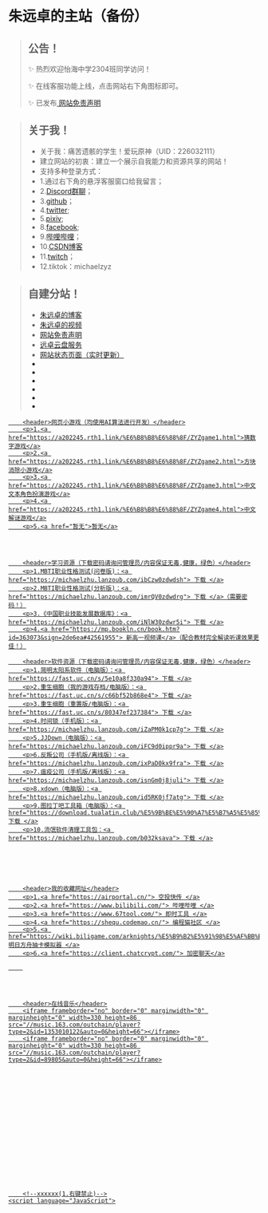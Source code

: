 # 朱远卓的主站（备份）

> ## 公告！
> ✨ 热烈欢迎怡海中学2304班同学访问！
> 
> ✨ 在线客服功能上线，点击网站右下角图标即可。
> 
> ✨ 已发布<a href="https://a202245.rth1.link/ZYZTK.html"> 网站免责声明</a>

>  ## 关于我！
> * 关于我：痛苦遗骸的学生！爱玩原神（UID：226032111）
> * 建立网站的初衷：建立一个展示自我能力和资源共享的网站！
> * 支持多种登录方式：
> * 1.通过右下角的悬浮客服窗口给我留言；
> * 2.<a href="https://discord.gg/ZnJFQDTNWQ">Discord群聊</a>；
> * 3.<a href="https://github.com/zhuyuanzhuo">github</a>；
> * 4.<a href="https://twitter.com/zhuMichael47208">twitter</a>;
> * 5.<a href="https://www.pixiv.net/users/89929149">pixiv</a>;
> * 8.<a href="https://www.facebook.com/profile.php?id=100094452263754&sk=about">facebook</a>;
> * 9.<a href="https://space.bilibili.com/413178148">哔哩哔哩</a>；
> * 10.<a href="https://blog.csdn.net/Michaelzhu2022?type=download">CSDN博客</a>
> * 11.<a href="https://www.twitch.tv/michaelzhuzyz">twitch</a>；
> * 12.tiktok：michaelzyz
  

>  ## 自建分站！
> * <a href="https://la44r6.helplookapp.com"> 朱远卓的博客 </a>
> * <a href="https://a202245.rth1.link/ZYZvideo.html"> 朱远卓的视频 </a>
> * <a href="https://a202245.rth1.link/ZYZTK.html"> 网站免责声明</a>
> * <a href="https://zhuyuanzhuo.github.io/Cloud/">远卓云盘服务</a>
> * <a href="https://zyz.statuspage.io/">网站状态页面（实时更新）
> * 
> * 
> *
> * 
> * 
> * 

		<header>网页小游戏（均使用AI算法进行开发）</header>
		<p>1.<a href="https://a202245.rth1.link/%E6%B8%B8%E6%88%8F/ZYZgame1.html">猜数字游戏</a>
		<p>2.<a href="https://a202245.rth1.link/%E6%B8%B8%E6%88%8F/ZYZgame2.html">方块消除小游戏</a>
		<p>3.<a href="https://a202245.rth1.link/%E6%B8%B8%E6%88%8F/ZYZgame3.html">中文文本角色扮演游戏</a>
		<p>4.<a href="https://a202245.rth1.link/%E6%B8%B8%E6%88%8F/ZYZgame4.html">中文解谜游戏</a>
		<p>5.<a href="暂无">暂无</a>




		<header>学习资源（下载密码请询问管理员/内容保证无毒,健康，绿色）</header>
        <p>1.MBTI职业性格测试(问卷版)：<a href="https://michaelzhu.lanzoub.com/ibCzw0zdwdsh"> 下载 </a>
		<p>2.MBTI职业性格测试(分析版)：<a href="https://michaelzhu.lanzoub.com/imrQV0zdwdrg"> 下载 </a>（需要密码！）
		<p>3.《中国职业技能发展数据库》：<a href="https://michaelzhu.lanzoub.com/iNlW30zdwr5i"> 下载 </a>
		<p>4.<a href="https://mp.bookln.cn/book.htm?id=363073&sign=2de6ea#42561955"> 新高一视频课</a>（配合教材完全解读听课效果更佳！）

		<header>软件资源（下载密码请询问管理员/内容保证无毒,健康，绿色）</header>
		<p>1.简明太阳系软件（电脑版）：<a href="https://fast.uc.cn/s/5e10a8f330a94"> 下载 </a>
		<p>2.重生细胞（我的游戏存档/电脑版）：<a href="https://fast.uc.cn/s/c66bf52b868e4"> 下载 </a>
		<p>3.重生细胞（重置版/电脑版）：<a href="https://fast.uc.cn/s/80347ef237384"> 下载 </a>
		<p>4.时间锁（手机版）：<a href="https://michaelzhu.lanzoub.com/iZaPM0k1cp7g"> 下载 </a>
		<p>5.JJDown（电脑版）：<a href="https://michaelzhu.lanzoub.com/iFC9d0ippr9a"> 下载 </a>
		<p>6.反叛公司（手机版/离线版）：<a href="https://michaelzhu.lanzoub.com/ixPaD0kx9fra"> 下载 </a>
		<p>7.瘟疫公司（手机版/离线版）：<a href="https://michaelzhu.lanzoub.com/isnGm0j8juli"> 下载 </a>
		<p>8.xdown（电脑版）：<a href="https://michaelzhu.lanzoub.com/id5RK0jf7atg"> 下载 </a>
		<p>9.图拉丁吧工具箱（电脑版）：<a href="https://download.tualatin.club/%E5%9B%BE%E5%90%A7%E5%B7%A5%E5%85%B7%E7%AE%B12023.05%E7%BB%BF%E8%89%B2%E7%89%88%E8%87%AA%E5%8A%A8%E8%A7%A3%E5%8E%8B%E7%A8%8B%E5%BA%8FR3.exe"> 下载 </a>
		<p>10.流氓软件清理工具包：<a href="https://michaelzhu.lanzoub.com/b032ksava"> 下载 </a>






		<header>我的收藏网址</header>
		<p>1.<a href="https://airportal.cn/"> 空投快传 </a>
		<p>2.<a href="https://www.bilibili.com/"> 哔哩哔哩 </a>
		<p>3.<a href="https://www.67tool.com/"> 即时工具 </a>
		<p>4.<a href="https://shequ.codemao.cn/"> 编程猫社区 </a>
		<p>5.<a href="https://wiki.biligame.com/arknights/%E5%B9%B2%E5%91%98%E5%AF%BB%E8%AE%BF%E6%A8%A1%E6%8B%9F%E5%99%A8"> 明日方舟抽卡模拟器 </a>
		<p>6.<a href="https://client.chatcrypt.com/"> 加密聊天</a>

		




		<header>在线音乐</header>
		<iframe frameborder="no" border="0" marginwidth="0" marginheight="0" width=330 height=86 src="//music.163.com/outchain/player?type=2&id=1353010122&auto=0&height=66"></iframe>
		<iframe frameborder="no" border="0" marginwidth="0" marginheight="0" width=330 height=86 src="//music.163.com/outchain/player?type=2&id=89805&auto=0&height=66"></iframe>


















		<!--xxxxxx(1.右键禁止)-->
	<script language="JavaScript">
<!--
if (window.Event)
document.captureEvents(Event.MOUSEUP);
function nocontextmenu()
{
event.cancelBubble = true
event.returnValue = false;
return false;
}
function norightclick(e)
{if (window.Event)
{
if (e.which == 2 || e.which == 3)
return false;
}
else
if (event.button == 2 || event.button == 3)
{
event.cancelBubble = true
event.returnValue = false;
return false;
}
}
document.oncontextmenu = nocontextmenu; // for IE5+
document.onmousedown = norightclick; // for all others
//-->
</script>




































<script type="text/javascript"> 
/* 鼠标特效 */ 
var a_idx = 0; 
jQuery(document).ready(function($) { 
    $("body").click(function(e) { 
        /* 这边定义点击要显示的文字 */ 
        var a = new Array("欢迎访问csdn"); 
        var $i = $("<span/>").text(a[a_idx]); 
        a_idx = (a_idx + 1) % a.length; 
        var x = e.pageX, 
        y = e.pageY; 
        $i.css({ 
            "z-index": 999, 
            "top": y - 20, 
            "left": x, 
            "position": "absolute", 
            "font-weight": "bold", 
            "color": "#ff6651" 
        }); 
        $("body").append($i); 
        $i.animate({ 
            "top": y - 180, 
            "opacity": 0 
        }, 
        1500, 
        function() { 
            $i.remove(); 
        }); 
    }); 
}); 
</script>












<script type="text/javascript">window.$crisp=[];window.CRISP_WEBSITE_ID="0e2afd1c-b4b1-473e-9fd1-ec851b64537e";(function(){d=document;s=d.createElement("script");s.src="https://client.crisp.chat/l.js";s.async=1;d.getElementsByTagName("head")[0].appendChild(s);})();</script>

<script src="https://fastgpt.run/js/iframe.js" id="fastgpt-iframe" data-src="https://fastgpt.run/chat/share?shareId=vx9w4mrm02rfloct3azbnvew" data-color="#4e83fd"></script>
